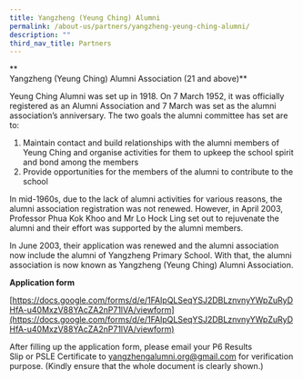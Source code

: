 ```yaml
---
title: Yangzheng (Yeung Ching) Alumni
permalink: /about-us/partners/yangzheng-yeung-ching-alumni/
description: ""
third_nav_title: Partners
---
```

**  
Yangzheng (Yeung Ching) Alumni Association (21 and above)**

  

Yeung Ching Alumni was set up in 1918. On 7 March 1952, it was officially registered as an Alumni Association and 7 March was set as the alumni association’s anniversary. The two goals the alumni committee has set are to:

  

1.  Maintain contact and build relationships with the alumni members of Yeung Ching and organise activities for them to upkeep the school spirit and bond among the members
2.  Provide opportunities for the members of the alumni to contribute to the school

  

In mid-1960s, due to the lack of alumni activities for various reasons, the alumni association registration was not renewed. However, in April 2003, Professor Phua Kok Khoo and Mr Lo Hock Ling set out to rejuvenate the alumni and their effort was supported by the alumni members.

  

In June 2003, their application was renewed and the alumni association now include the alumni of Yangzheng Primary School. With that, the alumni association is now known as Yangzheng (Yeung Ching) Alumni Association.

  

**Application form**

[https://docs.google.com/forms/d/e/1FAIpQLSeqYSJ2DBLznvnyYWpZuRyDHfA-u40MxzV88YAcZA2nP71lVA/viewform](https://docs.google.com/forms/d/e/1FAIpQLSeqYSJ2DBLznvnyYWpZuRyDHfA-u40MxzV88YAcZA2nP71lVA/viewform)

  

After filling up the application form, please email your P6 Results Slip or PSLE Certificate to [yangzhengalumni.org@gmail.com](mailto:yangzhengalumni.org@gmail.com) for verification purpose. (Kindly ensure that the whole document is clearly shown.)